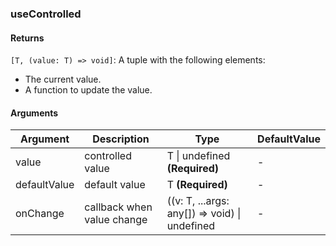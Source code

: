 ### useControlled

#### Returns
`[T, (value: T) => void]`: A tuple with the following elements:
- The current value.
- A function to update the value.

#### Arguments
|Argument|Description|Type|DefaultValue|
|---|---|---|---|
|value|controlled value|T \| undefined  **(Required)**|-|
|defaultValue|default value|T  **(Required)**|-|
|onChange|callback when value change|((v: T, ...args: any[]) => void) \| undefined |-|
